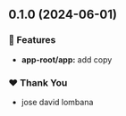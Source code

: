 ## 0.1.0 (2024-06-01)


### 🚀 Features

- **app-root/app:** add copy


### ❤️  Thank You

- jose david lombana